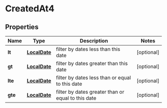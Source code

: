 # CreatedAt4

## Properties
Name | Type | Description | Notes
------------ | ------------- | ------------- | -------------
**lt** | [**LocalDate**](LocalDate.md) | filter by dates less than this date |  [optional]
**gt** | [**LocalDate**](LocalDate.md) | filter by dates greater than this date |  [optional]
**lte** | [**LocalDate**](LocalDate.md) | filter by dates less than or equal to this date |  [optional]
**gte** | [**LocalDate**](LocalDate.md) | filter by dates greater than or equal to this date |  [optional]

